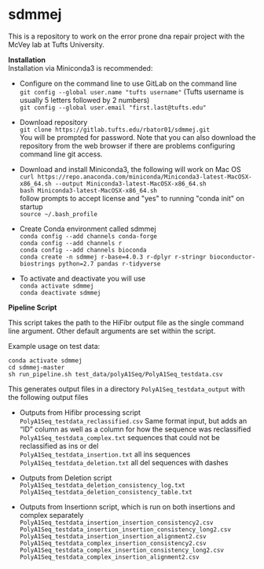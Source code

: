 # sdmmej

This is a repository to work on the error prone dna repair project with the McVey lab at Tufts University.

**Installation**  
Installation via Miniconda3 is recommended:

- Configure on the command line to use GitLab on the command line  
`git config --global user.name "tufts username"` (Tufts username is usually 5 letters followed by 2 numbers)  
`git config --global user.email "first.last@tufts.edu"`  

- Download repository  
`git clone https://gitlab.tufts.edu/rbator01/sdmmej.git`  
You will be prompted for password.
Note that you can also download the repository from the web browser if there are problems configuring command line git access.

- Download and install Miniconda3, the following will work on Mac OS  
`curl https://repo.anaconda.com/miniconda/Miniconda3-latest-MacOSX-x86_64.sh --output Miniconda3-latest-MacOSX-x86_64.sh`  
`bash Miniconda3-latest-MacOSX-x86_64.sh`  
follow prompts to accept license and "yes" to running "conda init" on startup  
`source ~/.bash_profile`  

- Create Conda environment called sdmmej  
`conda config --add channels conda-forge`  
`conda config --add channels r`  
`conda config --add channels bioconda`  
`conda create -n sdmmej r-base=4.0.3 r-dplyr r-stringr bioconductor-biostrings python=2.7 pandas r-tidyverse`  


- To activate and deactivate you will use  
`conda activate sdmmej`  
`conda deactivate sdmmej`  

**Pipeline Script**

This script takes the path to the HiFibr output file as the single command line argument.
Other default arguments are set within the script.

Example usage on test data: 

`conda activate sdmmej`  
`cd sdmmej-master`  
`sh run_pipeline.sh test_data/polyA1Seq/PolyA1Seq_testdata.csv`  

This generates output files in a directory `PolyA1Seq_testdata_output` with the following output files  

- Outputs from Hifibr processing script  
`PolyA1Seq_testdata_reclassified.csv` Same format input, but adds an “ID” column as well as a column for how the sequence was reclassified  
`PolyA1Seq_testdata_complex.txt` sequences that could not be reclassified as ins or del  
`PolyA1Seq_testdata_insertion.txt` all ins sequences  
`PolyA1Seq_testdata_deletion.txt` all del sequences with dashes  

- Outputs from Deletion script  
`PolyA1Seq_testdata_deletion_consistency_log.txt`  
`PolyA1Seq_testdata_deletion_consistency_table.txt`  

- Outputs from Insertionn script, which is run on both insertions and complex separately
`PolyA1Seq_testdata_insertion_insertion_consistency2.csv`  
`PolyA1Seq_testdata_insertion_insertion_consistency_long2.csv`  
`PolyA1Seq_testdata_insertion_insertion_alignment2.csv`  
`PolyA1Seq_testdata_complex_insertion_consistency2.csv`  
`PolyA1Seq_testdata_complex_insertion_consistency_long2.csv`  
`PolyA1Seq_testdata_complex_insertion_alignment2.csv`  
